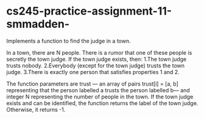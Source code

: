 # cs245-practice-assignment-11-smmadden-

Implements a function to find the judge in a town.

In a town, there are N people. There is a rumor that one of these people is secretly the town judge. If the town judge exists, then:
    1.The town judge trusts nobody.
    2.Everybody (except for the town judge) trusts the town judge.
    3.There is exactly one person that satisfies properties 1 and 2.

The function parameters are ​trust​ — an array of pairs ​trust[i] = [a, b]​ representing that the person labelled ​a trusts the person labelled ​b​ — and integer N representing the number of people in the town.
If the town judge exists and can be identified, the function returns the label of the town judge. Otherwise, it returns ​-1​.